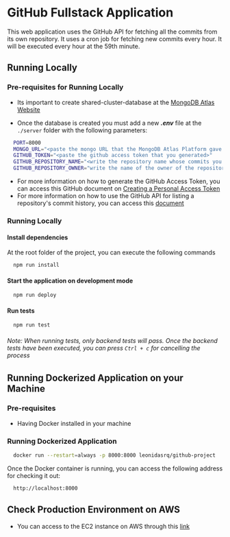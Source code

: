 # GitHub Fullstack Application

This web application uses the GitHub API for fetching all the commits from its own repository. It uses a cron job for fetching new commits every hour. It will be executed every hour at the 59th minute.

## Running Locally

### Pre-requisites for Running Locally

- Its important to create shared-cluster-database at the [MongoDB Atlas Website](https://www.mongodb.com/atlas/database)

- Once the database is created you must add a new **_.env_** file at the `./server` folder with the following parameters:

```bash
  PORT=8000
  MONGO_URL="<paste the mongo URL that the MongoDB Atlas Platform gave you>"
  GITHUB_TOKEN="<paste the github access token that you generated>"
  GITHUB_REPOSITORY_NAME="<write the repository name whose commits you´re interested in>"
  GITHUB_REPOSITORY_OWNER="write the name of the owner of the repository"
```

- For more information on how to generate the GitHub Access Token, you can access this GitHub document on [Creating a Personal Access Token](https://docs.github.com/en/authentication/keeping-your-account-and-data-secure/creating-a-personal-access-token)
- For more information on how to use the GitHub API for listing a repository's commit history, you can access this [document](https://docs.github.com/en/rest/commits/commits)

### Running Locally

#### Install dependencies

At the root folder of the project, you can execute the following commands

```bash
  npm run install
```

#### Start the application on development mode

```bash
  npm run deploy
```

#### Run tests

```bash
  npm run test
```

###### Note: When running tests, only backend tests will pass. Once the backend tests have been executed, you can press `Ctrl + c` for cancelling the process

## Running Dockerized Application on your Machine

### Pre-requisites

- Having Docker installed in your machine

### Running Dockerized Application

```bash
  docker run --restart=always -p 8000:8000 leonidasrq/github-project
```
Once the Docker container is running, you can access the following address for checking it out:

```bash
  http://localhost:8000
```

## Check Production Environment on AWS

- You can access to the EC2 instance on AWS through this [link](http://50.17.27.250:8000/)
